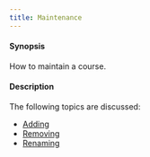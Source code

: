 ```yaml
---
title: Maintenance
---
```


#### Synopsis

How to maintain a course.

#### Description

The following topics are discussed:

* [Adding](../../Tutor/Maintenance/Adding/)
* [Removing](../../Tutor/Maintenance/Removing/)
* [Renaming](../../Tutor/Maintenance/Renaming/)



